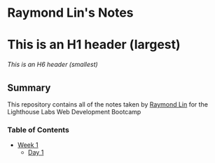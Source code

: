 # Raymond Lin's Notes
# This is an H1 header (largest)
###### This is an H6 header (smallest)

## Summary 
This repository contains all of the notes taken by [Raymond Lin](https://github.com/raylin98/lighthouse-web-notes) for the Lighthouse Labs Web Development Bootcamp

### Table of Contents
* [Week 1](/Week_1)
  * [Day 1](/Day_1) 